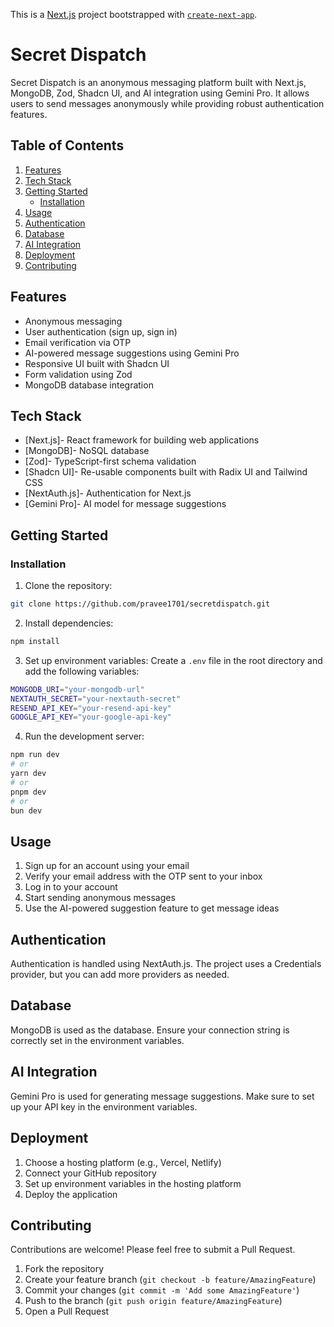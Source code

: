 This is a [Next.js](https://nextjs.org/) project bootstrapped with [`create-next-app`](https://github.com/vercel/next.js/tree/canary/packages/create-next-app).
# Secret Dispatch

Secret Dispatch is an anonymous messaging platform built with Next.js, MongoDB, Zod, Shadcn UI, and AI integration using Gemini Pro. It allows users to send messages anonymously while providing robust authentication features.

## Table of Contents

1. [Features](#features)
2. [Tech Stack](#tech-stack)
3. [Getting Started](#getting-started)
   - [Installation](#installation)
4. [Usage](#usage)
5. [Authentication](#authentication)
6. [Database](#database)
7. [AI Integration](#ai-integration)
8. [Deployment](#deployment)
9. [Contributing](#contributing)


## Features

- Anonymous messaging
- User authentication (sign up, sign in)
- Email verification via OTP
- AI-powered message suggestions using Gemini Pro
- Responsive UI built with Shadcn UI
- Form validation using Zod
- MongoDB database integration

## Tech Stack

- [Next.js]- React framework for building web applications
- [MongoDB]- NoSQL database
- [Zod]- TypeScript-first schema validation
- [Shadcn UI]- Re-usable components built with Radix UI and Tailwind CSS
- [NextAuth.js]- Authentication for Next.js
- [Gemini Pro]- AI model for message suggestions

## Getting Started



### Installation

1. Clone the repository:
```bash
git clone https://github.com/pravee1701/secretdispatch.git
```
2. Install dependencies:
``` bash 
npm install
```
3. Set up environment variables:
Create a `.env` file in the root directory and add the following variables:
```bash
MONGODB_URI="your-mongodb-url"
NEXTAUTH_SECRET="your-nextauth-secret"
RESEND_API_KEY="your-resend-api-key"
GOOGLE_API_KEY="your-google-api-key"
```
4. Run the development server:
```bash
npm run dev
# or
yarn dev
# or
pnpm dev
# or
bun dev
```

## Usage

1. Sign up for an account using your email
2. Verify your email address with the OTP sent to your inbox
3. Log in to your account
4. Start sending anonymous messages
5. Use the AI-powered suggestion feature to get message ideas



## Authentication

Authentication is handled using NextAuth.js. The project uses a Credentials provider, but you can add more providers as needed.

## Database

MongoDB is used as the database. Ensure your connection string is correctly set in the environment variables.

## AI Integration

Gemini Pro is used for generating message suggestions. Make sure to set up your API key in the environment variables.

## Deployment

1. Choose a hosting platform (e.g., Vercel, Netlify)
2. Connect your GitHub repository
3. Set up environment variables in the hosting platform
4. Deploy the application

## Contributing

Contributions are welcome! Please feel free to submit a Pull Request.

1. Fork the repository
2. Create your feature branch (`git checkout -b feature/AmazingFeature`)
3. Commit your changes (`git commit -m 'Add some AmazingFeature'`)
4. Push to the branch (`git push origin feature/AmazingFeature`)
5. Open a Pull Request

